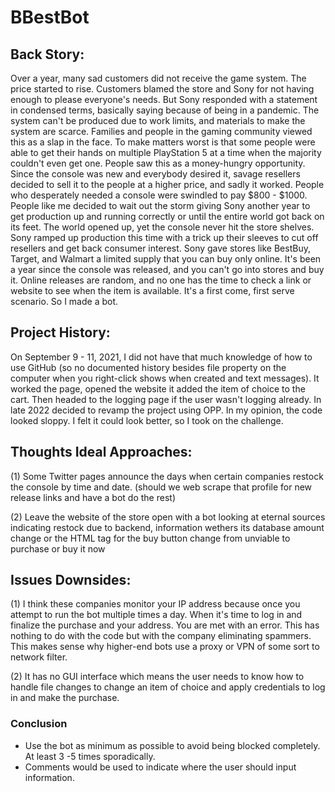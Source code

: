 # BBestBot
## Back Story:
<p>Over a year, many sad customers did not receive the game system. The price started to rise. Customers blamed the store and Sony 
for not having enough to please everyone's needs. But Sony responded with a statement in condensed terms, basically saying because 
of being in a pandemic. The system can't be produced due to work limits, and materials to make the system are scarce. Families and 
people in the gaming community viewed this as a slap in the face. To make matters worst is that some people were able to get their 
hands on multiple PlayStation 5 at a time when the majority couldn't even get one. People saw this as a money-hungry opportunity. Since 
the console was new and everybody desired it, savage resellers decided to sell it to the people at a higher price, and sadly it worked. 
People who desperately needed a console were swindled to pay $800 - $1000. People like me decided to wait out the storm giving Sony 
another year to get production up and running correctly or until the entire world got back on its feet. The world opened up, yet the 
console never hit the store shelves. Sony ramped up production this time with a trick up their sleeves to cut off resellers and get 
back consumer interest. Sony gave stores like BestBuy, Target, and Walmart a limited supply that you can buy only online. It's been a 
year since the console was released, and you can't go into stores and buy it. Online releases are random, and no one has the time to check 
a link or website to see when the item is available. It's a first come, first serve scenario. So I made a bot.</p> 

## Project History:
On September 9 - 11, 2021,  I did not have that much knowledge of how to use GitHub (so no documented history besides file property 
on the computer when you right-click shows when created and text messages). It worked the page, opened the website it added the item of choice to the cart. Then headed to the logging page if the user wasn't logging already. In late 2022 decided to revamp the project using OPP. In my opinion, the code looked sloppy. I felt it could look better, so I took on the challenge.



## Thoughts Ideal Approaches:
(1) Some Twitter pages announce the days when certain companies restock the console by time and date.
(should we web scrape that profile for new release links and have a bot do the rest)

(2) Leave the website of the store open with a bot looking at eternal sources indicating restock due to backend, information wethers its database amount change or the HTML tag for the  buy button change from unviable to purchase or buy it now


## Issues Downsides:
(1) I think these companies monitor your IP address because once you attempt to run the bot multiple times a day. When it's time
to log in and finalize the purchase and your address. You are met with an error. This has nothing to do with the code but with 
the company eliminating spammers. This makes sense why higher-end bots use a proxy or VPN of some sort to network filter. 

(2) It has no GUI interface which means the user needs to know how to handle file changes to change an item of choice and apply 
credentials to log in and make the purchase. 

<h3>Conclusion</h3>
<ul>
  <li>Use the bot as minimum as possible to avoid being blocked completely. At least 3 -5 times sporadically.</li>
  <li>Comments would be used to indicate where the user should input information.</li>
</ul>
